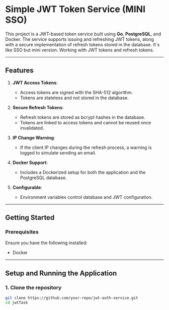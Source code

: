 # Simple JWT Token Service (MINI SSO)

This project is a JWT-based token service built using **Go**, **PostgreSQL**, and Docker. The service supports issuing and refreshing JWT tokens, along with a secure implementation of refresh tokens stored in the database.
It`s like SSO but mini version. Working with JWT tokens and refresh tokens.

---

## **Features**

1. **JWT Access Tokens**:
   - Access tokens are signed with the SHA-512 algorithm.
   - Tokens are stateless and not stored in the database.

2. **Secure Refresh Tokens**:
   - Refresh tokens are stored as bcrypt hashes in the database.
   - Tokens are linked to access tokens and cannot be reused once invalidated.

3. **IP Change Warning**:
   - If the client IP changes during the refresh process, a warning is logged to simulate sending an email.

4. **Docker Support**:
   - Includes a Dockerized setup for both the application and the PostgreSQL database.

5. **Configurable**:
   - Environment variables control database and JWT configuration.

---

## **Getting Started**

### **Prerequisites**

Ensure you have the following installed:

- Docker

---

## **Setup and Running the Application**

### **1. Clone the repository**

```bash
git clone https://github.com/your-repo/jwt-auth-service.git
cd jwtTask
```
